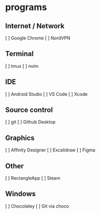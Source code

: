 # programs

## Internet / Network

[ ] Google Chrome
[ ] NordVPN

## Terminal

[ ] tmux
[ ] nvim

## IDE

[ ] Android Studio
[ ] VS Code
[ ] Xcode

## Source control

[ ] git
[ ] Github Desktop

## Graphics

[ ] Affinity Designer
[ ] Excalidraw
[ ] Figma

## Other

[ ] RectangleApp
[ ] Steam


## Windows

[ ] Chocolatey
[ ] Git via choco
